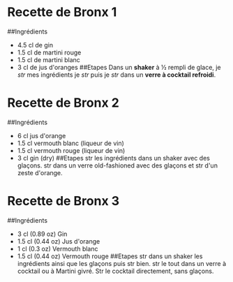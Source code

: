 # Recette de Bronx 1
##Ingrédients
* 4.5 cl de gin
* 1.5 cl de martini rouge
* 1.5 cl de martini blanc
* 3 cl de jus d'oranges
##Etapes
Dans un **shaker** à ½ rempli de glace, je *str* mes ingrédients je *str* puis je *str* dans un **verre à cocktail refroidi**.



# Recette de Bronx 2
##Ingrédients
* 6	cl	jus d'orange
* 1.5	cl	vermouth blanc (liqueur de vin)
* 1.5	cl	vermouth rouge (liqueur de vin)
* 3	cl	gin (dry)
##Etapes
str les ingrédients dans un shaker avec des glaçons.
str dans un verre old-fashioned avec des glaçons et str d'un zeste d'orange.

# Recette de Bronx 3
##Ingrédients
* 3 cl (0.89 oz) Gin
* 1.5 cl (0.44 oz) Jus d'orange
* 1 cl (0.3 oz) Vermouth blanc
* 1.5 cl (0.44 oz) Vermouth rouge
##Etapes
str dans un shaker les ingrédients ainsi que les glaçons puis str bien. str le tout dans un verre à cocktail ou à Martini givré. Str le cocktail directement, sans glaçons.
